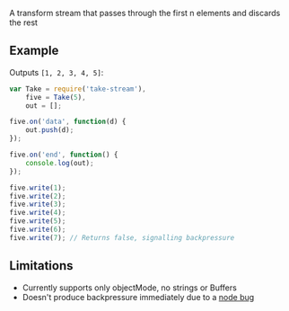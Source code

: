 A transform stream that passes through the first n elements and discards the rest

## Example

Outputs `[1, 2, 3, 4, 5]`:

```js
var Take = require('take-stream'),
    five = Take(5),
    out = [];

five.on('data', function(d) {
    out.push(d);
});

five.on('end', function() {
    console.log(out);
});

five.write(1);
five.write(2);
five.write(3);
five.write(4);
five.write(5);
five.write(6);
five.write(7); // Returns false, signalling backpressure
```

## Limitations

* Currently supports only objectMode, no strings or Buffers
* Doesn't produce backpressure immediately due to a [node bug](https://github.com/joyent/node/issues/7364)
